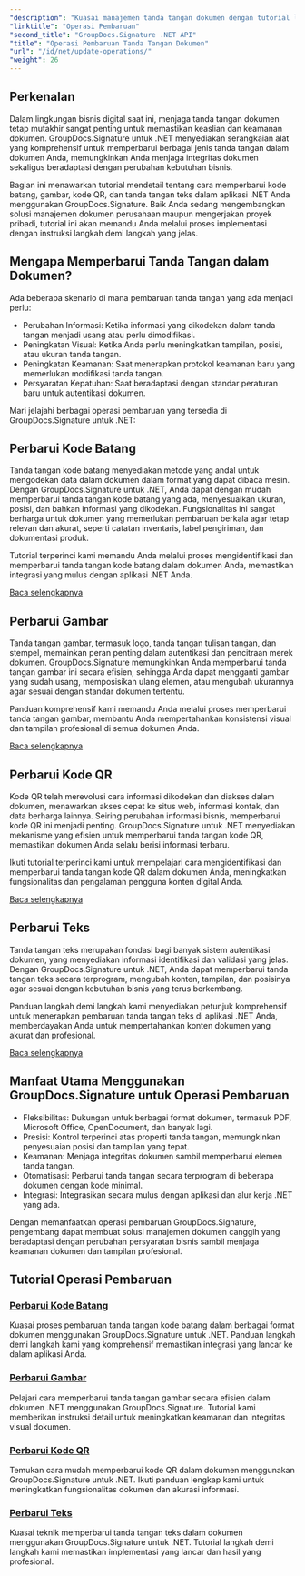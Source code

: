 ```yaml
---
"description": "Kuasai manajemen tanda tangan dokumen dengan tutorial lengkap untuk memperbarui kode batang, gambar, kode QR, dan tanda tangan teks menggunakan GroupDocs.Signature untuk .NET. Tingkatkan keamanan dan integritas dokumen dengan mudah."
"linktitle": "Operasi Pembaruan"
"second_title": "GroupDocs.Signature .NET API"
"title": "Operasi Pembaruan Tanda Tangan Dokumen"
"url": "/id/net/update-operations/"
"weight": 26
---
```


## Perkenalan

Dalam lingkungan bisnis digital saat ini, menjaga tanda tangan dokumen tetap mutakhir sangat penting untuk memastikan keaslian dan keamanan dokumen. GroupDocs.Signature untuk .NET menyediakan serangkaian alat yang komprehensif untuk memperbarui berbagai jenis tanda tangan dalam dokumen Anda, memungkinkan Anda menjaga integritas dokumen sekaligus beradaptasi dengan perubahan kebutuhan bisnis.

Bagian ini menawarkan tutorial mendetail tentang cara memperbarui kode batang, gambar, kode QR, dan tanda tangan teks dalam aplikasi .NET Anda menggunakan GroupDocs.Signature. Baik Anda sedang mengembangkan solusi manajemen dokumen perusahaan maupun mengerjakan proyek pribadi, tutorial ini akan memandu Anda melalui proses implementasi dengan instruksi langkah demi langkah yang jelas.

## Mengapa Memperbarui Tanda Tangan dalam Dokumen?

Ada beberapa skenario di mana pembaruan tanda tangan yang ada menjadi perlu:

- Perubahan Informasi: Ketika informasi yang dikodekan dalam tanda tangan menjadi usang atau perlu dimodifikasi.
- Peningkatan Visual: Ketika Anda perlu meningkatkan tampilan, posisi, atau ukuran tanda tangan.
- Peningkatan Keamanan: Saat menerapkan protokol keamanan baru yang memerlukan modifikasi tanda tangan.
- Persyaratan Kepatuhan: Saat beradaptasi dengan standar peraturan baru untuk autentikasi dokumen.

Mari jelajahi berbagai operasi pembaruan yang tersedia di GroupDocs.Signature untuk .NET:

## Perbarui Kode Batang
Tanda tangan kode batang menyediakan metode yang andal untuk mengodekan data dalam dokumen dalam format yang dapat dibaca mesin. Dengan GroupDocs.Signature untuk .NET, Anda dapat dengan mudah memperbarui tanda tangan kode batang yang ada, menyesuaikan ukuran, posisi, dan bahkan informasi yang dikodekan. Fungsionalitas ini sangat berharga untuk dokumen yang memerlukan pembaruan berkala agar tetap relevan dan akurat, seperti catatan inventaris, label pengiriman, dan dokumentasi produk.

Tutorial terperinci kami memandu Anda melalui proses mengidentifikasi dan memperbarui tanda tangan kode batang dalam dokumen Anda, memastikan integrasi yang mulus dengan aplikasi .NET Anda.

[Baca selengkapnya](./update-barcode/)

## Perbarui Gambar
Tanda tangan gambar, termasuk logo, tanda tangan tulisan tangan, dan stempel, memainkan peran penting dalam autentikasi dan pencitraan merek dokumen. GroupDocs.Signature memungkinkan Anda memperbarui tanda tangan gambar ini secara efisien, sehingga Anda dapat mengganti gambar yang sudah usang, memposisikan ulang elemen, atau mengubah ukurannya agar sesuai dengan standar dokumen tertentu.

Panduan komprehensif kami memandu Anda melalui proses memperbarui tanda tangan gambar, membantu Anda mempertahankan konsistensi visual dan tampilan profesional di semua dokumen Anda.

[Baca selengkapnya](./update-image/)

## Perbarui Kode QR
Kode QR telah merevolusi cara informasi dikodekan dan diakses dalam dokumen, menawarkan akses cepat ke situs web, informasi kontak, dan data berharga lainnya. Seiring perubahan informasi bisnis, memperbarui kode QR ini menjadi penting. GroupDocs.Signature untuk .NET menyediakan mekanisme yang efisien untuk memperbarui tanda tangan kode QR, memastikan dokumen Anda selalu berisi informasi terbaru.

Ikuti tutorial terperinci kami untuk mempelajari cara mengidentifikasi dan memperbarui tanda tangan kode QR dalam dokumen Anda, meningkatkan fungsionalitas dan pengalaman pengguna konten digital Anda.

[Baca selengkapnya](./update-qr-code/)

## Perbarui Teks
Tanda tangan teks merupakan fondasi bagi banyak sistem autentikasi dokumen, yang menyediakan informasi identifikasi dan validasi yang jelas. Dengan GroupDocs.Signature untuk .NET, Anda dapat memperbarui tanda tangan teks secara terprogram, mengubah konten, tampilan, dan posisinya agar sesuai dengan kebutuhan bisnis yang terus berkembang.

Panduan langkah demi langkah kami menyediakan petunjuk komprehensif untuk menerapkan pembaruan tanda tangan teks di aplikasi .NET Anda, memberdayakan Anda untuk mempertahankan konten dokumen yang akurat dan profesional.

[Baca selengkapnya](./update-text/)

## Manfaat Utama Menggunakan GroupDocs.Signature untuk Operasi Pembaruan

- Fleksibilitas: Dukungan untuk berbagai format dokumen, termasuk PDF, Microsoft Office, OpenDocument, dan banyak lagi.
- Presisi: Kontrol terperinci atas properti tanda tangan, memungkinkan penyesuaian posisi dan tampilan yang tepat.
- Keamanan: Menjaga integritas dokumen sambil memperbarui elemen tanda tangan.
- Otomatisasi: Perbarui tanda tangan secara terprogram di beberapa dokumen dengan kode minimal.
- Integrasi: Integrasikan secara mulus dengan aplikasi dan alur kerja .NET yang ada.

Dengan memanfaatkan operasi pembaruan GroupDocs.Signature, pengembang dapat membuat solusi manajemen dokumen canggih yang beradaptasi dengan perubahan persyaratan bisnis sambil menjaga keamanan dokumen dan tampilan profesional.

## Tutorial Operasi Pembaruan
### [Perbarui Kode Batang](./update-barcode/)
Kuasai proses pembaruan tanda tangan kode batang dalam berbagai format dokumen menggunakan GroupDocs.Signature untuk .NET. Panduan langkah demi langkah kami yang komprehensif memastikan integrasi yang lancar ke dalam aplikasi Anda.

### [Perbarui Gambar](./update-image/)
Pelajari cara memperbarui tanda tangan gambar secara efisien dalam dokumen .NET menggunakan GroupDocs.Signature. Tutorial kami memberikan instruksi detail untuk meningkatkan keamanan dan integritas visual dokumen.

### [Perbarui Kode QR](./update-qr-code/)
Temukan cara mudah memperbarui kode QR dalam dokumen menggunakan GroupDocs.Signature untuk .NET. Ikuti panduan lengkap kami untuk meningkatkan fungsionalitas dokumen dan akurasi informasi.

### [Perbarui Teks](./update-text/)
Kuasai teknik memperbarui tanda tangan teks dalam dokumen menggunakan GroupDocs.Signature untuk .NET. Tutorial langkah demi langkah kami memastikan implementasi yang lancar dan hasil yang profesional.